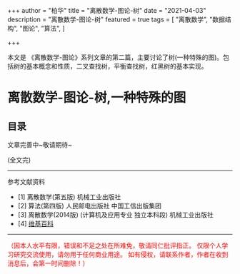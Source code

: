 +++
author = "柏华"
title = "离散数学-图论-树"
date = "2021-04-03"
description = "离散数学-图论-树"
featured = true
tags = [
    "离散数学",
    "数据结构",
    "图论",
    "算法",
]


+++

本文是 《离散数学-图论》系列文章的第二篇，主要讨论了树(一种特殊的图)。包括树的基本概念和性质，二叉查找树，平衡查找树，红黑树的基本实现。


<!--more-->
# 离散数学-图论-树,一种特殊的图

## 目录

文章完善中~敬请期待~

(全文完)

---
参考文献资料
- [1] 离散数学(第五版) 机械工业出版社
- [2] 算法(第四版) 人民邮电出版社 中国工信出版集团
- [3] 离散数学(2014版) (计算机及应用专业 独立本科段)  机械工业出版社
- [4] [维基百科](https://zh.wikiredia.com)
---



<p style="color: red; text-align: left">（因本人水平有限，错误和不足之处在所难免，敬请同仁批评指正。
仅限个人学习研究交流使用，请勿用于任何商业用途。
如有侵权，请联系作者，作者在收到消息后，会第一时间删除！）</p>



